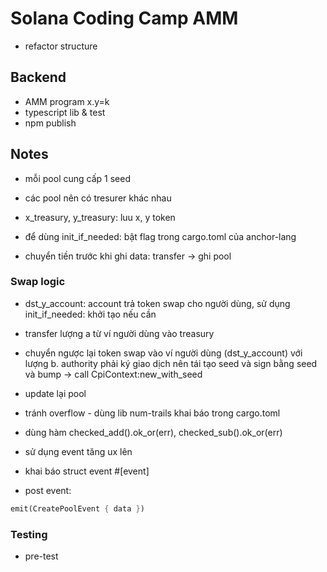 # Solana Coding Camp AMM

- refactor structure

## Backend

- AMM program x.y=k
- typescript lib & test
- npm publish

## Notes

- mỗi pool cung cấp 1 seed
- các pool nên có tresurer khác nhau
- x_treasury, y_treasury: luu x, y token
- để dùng init_if_needed: bật flag trong cargo.toml của anchor-lang

- chuyển tiền trước khi ghi data: transfer -> ghi pool

### Swap logic

- dst_y_account: account trả token swap cho người dùng, sử dụng init_if_needed: khởi tạo nếu cần
- transfer lượng a từ ví người dùng vào treasury
- chuyển ngược lại token swap vào ví người dùng (dst_y_account) với lượng b. authority phải ký giao dịch nên tái tạo seed và sign bằng seed và bump -> call CpiContext:new_with_seed
- update lại pool
- tránh overflow - dùng lib num-trails khai báo trong cargo.toml
- dùng hàm checked_add().ok_or(err), checked_sub().ok_or(err)

- sử dụng event tăng ux lên
- khai báo struct event #[event]
- post event:

```Rust
emit(CreatePoolEvent { data })
```

### Testing

- pre-test
